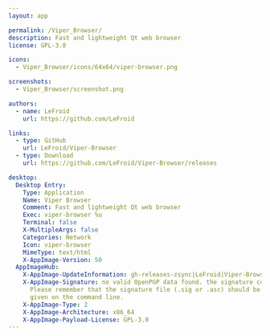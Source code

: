 ```yaml
---
layout: app

permalink: /Viper_Browser/
description: Fast and lightweight Qt web browser
license: GPL-3.0

icons:
  - Viper_Browser/icons/64x64/viper-browser.png

screenshots:
  - Viper_Browser/screenshot.png

authors:
  - name: LeFroid
    url: https://github.com/LeFroid

links:
  - type: GitHub
    url: LeFroid/Viper-Browser
  - type: Download
    url: https://github.com/LeFroid/Viper-Browser/releases

desktop:
  Desktop Entry:
    Type: Application
    Name: Viper Browser
    Comment: Fast and lightweight Qt web browser
    Exec: viper-browser %u
    Terminal: false
    X-MultipleArgs: false
    Categories: Network
    Icon: viper-browser
    MimeType: text/html
    X-AppImage-Version: 50
  AppImageHub:
    X-AppImage-UpdateInformation: gh-releases-zsync|LeFroid|Viper-Browser|continuous|Viper_Browser*-x86_64.AppImage.zsync
    X-AppImage-Signature: no valid OpenPGP data found. the signature could not be verified.
      Please remember that the signature file (.sig or .asc) should be the first file
      given on the command line.
    X-AppImage-Type: 2
    X-AppImage-Architecture: x86_64
    X-AppImage-Payload-License: GPL-3.0
---
```


